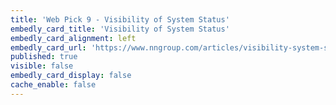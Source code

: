 ```yaml
---
title: 'Web Pick 9 - Visibility of System Status'
embedly_card_title: 'Visibility of System Status'
embedly_card_alignment: left
embedly_card_url: 'https://www.nngroup.com/articles/visibility-system-status/'
published: true
visible: false
embedly_card_display: false
cache_enable: false
---
```


